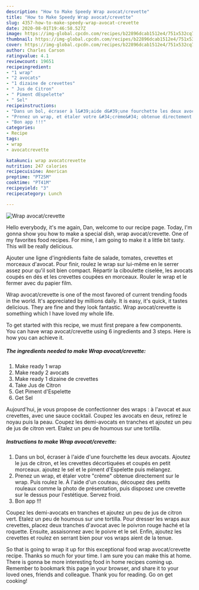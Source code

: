 ```yaml
---
description: "How to Make Speedy Wrap avocat/crevette"
title: "How to Make Speedy Wrap avocat/crevette"
slug: 4357-how-to-make-speedy-wrap-avocat-crevette
date: 2020-08-01T19:46:58.527Z
image: https://img-global.cpcdn.com/recipes/b22896dcab1512e4/751x532cq70/wrap-avocatcrevette-photo-principale-de-la-recette.jpg
thumbnail: https://img-global.cpcdn.com/recipes/b22896dcab1512e4/751x532cq70/wrap-avocatcrevette-photo-principale-de-la-recette.jpg
cover: https://img-global.cpcdn.com/recipes/b22896dcab1512e4/751x532cq70/wrap-avocatcrevette-photo-principale-de-la-recette.jpg
author: Charles Carson
ratingvalue: 4.1
reviewcount: 19651
recipeingredient:
- "1 wrap"
- "2 avocats"
- "1 dizaine de crevettes"
- " Jus de Citron"
- " Piment dEspelette"
- " Sel"
recipeinstructions:
- "Dans un bol, écraser à l&#39;aide d&#39;une fourchette les deux avocats. Ajoutez le jus de citron, et les crevettes décortiquées et coupés en petit morceaux. ajoutez le sel et le piment d&#39;Espelette puis mélangez."
- "Prenez un wrap, et étaler votre &#34;crème&#34; obtenue directement sur le wrap. Puis roulez le. À l&#39;aide d&#39;un couteau, découpez des petits rouleaux comme la photo de présentation, puis disposez une crevette sur le dessus pour l&#39;estétique. Servez froid."
- "Bon app !!!"
categories:
- Recipe
tags:
- wrap
- avocatcrevette

katakunci: wrap avocatcrevette 
nutrition: 247 calories
recipecuisine: American
preptime: "PT25M"
cooktime: "PT41M"
recipeyield: "3"
recipecategory: Lunch

---
```



![Wrap avocat/crevette](https://img-global.cpcdn.com/recipes/b22896dcab1512e4/751x532cq70/wrap-avocatcrevette-photo-principale-de-la-recette.jpg)

Hello everybody, it's me again, Dan, welcome to our recipe page. Today, I'm gonna show you how to make a special dish, wrap avocat/crevette. One of my favorites food recipes. For mine, I am going to make it a little bit tasty. This will be really delicious.

Ajouter une ligne d&#39;ingrédients faite de salade, tomates, crevettes et morceaux d&#39;avocat. Pour finir, roulez le wrap sur lui-même en le serrer assez pour qu&#39;il soit bien compact. Répartir la ciboulette ciselée, les avocats coupés en dés et les crevettes coupées en morceaux. Rouler le wrap et le fermer avec du papier film.

Wrap avocat/crevette is one of the most favored of current trending foods in the world. It's appreciated by millions daily. It is easy, it's quick, it tastes delicious. They are fine and they look fantastic. Wrap avocat/crevette is something which I have loved my whole life.


To get started with this recipe, we must first prepare a few components. You can have wrap avocat/crevette using 6 ingredients and 3 steps. Here is how you can achieve it.

<!--inarticleads1-->

##### The ingredients needed to make Wrap avocat/crevette:

1. Make ready 1 wrap
1. Make ready 2 avocats
1. Make ready 1 dizaine de crevettes
1. Take  Jus de Citron
1. Get  Piment d&#39;Espelette
1. Get  Sel


Aujourd&#39;hui, je vous propose de confectionner des wraps : à l&#39;avocat et aux crevettes, avec une sauce cocktail. Coupez les avocats en deux, retirez le noyau puis la peau. Coupez les demi-avocats en tranches et ajoutez un peu de jus de citron vert. Etalez un peu de houmous sur une tortilla. 

<!--inarticleads2-->

##### Instructions to make Wrap avocat/crevette:

1. Dans un bol, écraser à l&#39;aide d&#39;une fourchette les deux avocats. Ajoutez le jus de citron, et les crevettes décortiquées et coupés en petit morceaux. ajoutez le sel et le piment d&#39;Espelette puis mélangez.
1. Prenez un wrap, et étaler votre &#34;crème&#34; obtenue directement sur le wrap. Puis roulez le. À l&#39;aide d&#39;un couteau, découpez des petits rouleaux comme la photo de présentation, puis disposez une crevette sur le dessus pour l&#39;estétique. Servez froid.
1. Bon app !!!


Coupez les demi-avocats en tranches et ajoutez un peu de jus de citron vert. Etalez un peu de houmous sur une tortilla. Pour dresser les wraps aux crevettes, placez deux tranches d&#39;avocat avec le poivron rouge haché et la roquette. Ensuite, assaisonnez avec le poivre et le sel. Enfin, ajoutez les crevettes et roulez en serrant bien pour vos wraps aient de la tenue. 

So that is going to wrap it up for this exceptional food wrap avocat/crevette recipe. Thanks so much for your time. I am sure you can make this at home. There is gonna be more interesting food in home recipes coming up. Remember to bookmark this page in your browser, and share it to your loved ones, friends and colleague. Thank you for reading. Go on get cooking!
